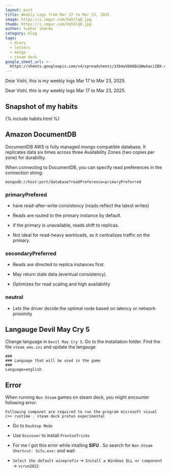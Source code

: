```yaml
---
layout: post
title: Weekly Logs from Mar 17 to Mar 23, 2025
image: https://i.imgur.com/VqSSlqD.jpg
thumb: https://i.imgur.com/VqSSlqD.jpg
author: tushar sharma
category: blog
tags:
  - diary
  - letters
  - mongo
  - steam deck
google_sheet_url: >-
  https://sheets.googleapis.com/v4/spreadsheets/1Xb4wV0AOQiGWwXaciIBX-rkFebzg8DlAcRcClshyAnA/values/Habits!A421:T430?alt=json&key=AIzaSyCgYRKf_apK3TUSYGO9WhQ5dN-ukY4H0gw
---
```


Dear Vishi, this is my weekly logs Mar 17 to Mar 23, 2025.<!-- truncate_here -->

Dear Vishi, this is my weekly logs Mar 17 to Mar 23, 2025.


## Snapshot of my habits

{% include habits.html %}

## Amazon DocumentDB

DocumentDB AWS is fully managed mongo compatible database. It replicates data six times across three Availability Zones (two copies per zone) for durability.

When connecting to DocumentDB, you can specify read preferences in the connection string:

```
mongodb://host:port/database?readPreference=primaryPreferred
```

### primaryPrefered

- have read-after-write consistency (reads reflect the latest writes)

- Reads are routed to the primary instance by default.

- if the primary is unavailable, reads shift to replicas.

- Not ideal for read-heavy workloads, as it centralizes traffic on the primary.

### secondaryPreferred 

- Reads are directed to replica instances first.

- May return stale data (eventual consistency).

- Optimizes for read scaling and high availability

### neutral

-  Lets the driver decide the optimal node based on latency or network proximity



## Langauge Devil May Cry 5

Change language in `Devil May Cry 5`. Go to the installation folder. Find the file `steam_emu.ini` and update the langauge

```
###                                                                                                                                                                                                                                                                                                                                                                                       ### Language that will be used in the game                                                                                                                                                                                                                                                                                                                                                ###                                                                                                                                                                                                                                                                                                                                                                                       Language=english   
```

## Error 

When running  `Non-Steam` games on steam deck, you might encounter following error:

```
Following componet are required to run the program microsoft visual c++ runtime . steam deck proton experimental
```

- Go to `Desktop Mode`

- Use `Discover` to install `ProntonTricks`

- For me I got this error while intalling **SIFU** . So search for `Non-Steam Shortcut: Sifu.exe:` and wait

- `Select the default wineprefix` -> `Install a Windows DLL or component` -> `vcrun2022`
